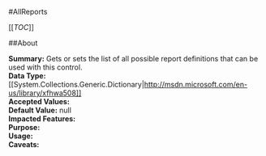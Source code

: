 #AllReports

[[_TOC_]]

##About

**Summary:**  Gets or sets the list of all possible report definitions that can be used with this control.   
**Data Type:** [[System.Collections.Generic.Dictionary|http://msdn.microsoft.com/en-us/library/xfhwa508]]  
**Accepted Values:**   
**Default Value:** null  
**Impacted Features:**   
**Purpose:**   
**Usage:**   
**Caveats:**   

